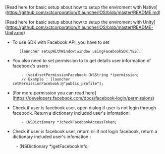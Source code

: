 [Read here for basic setup about how to setup the enviroment with Native]
(https://github.com/xctcorporation/XlauncherIOS/blob/master/README.md)

[Read here for basic setup about how to setup the enviroment with Unity]
(https://github.com/xctcorporation/XlauncherIOS/blob/master/README-Unity.md)

- To use SDK with Facebook API, you have to set
          
         [launcher setupWithWindow:window usingFacebookSDK:YES];

- You also need to set permission to to get details user information of facebook's users :

          - (void)setPermissionFacebook:(NSString *)permission;
          // Example : [launcher setPermissionFacebook:@"public_profile"];
- [For more permission you can read here] (https://developers.facebook.com/docs/facebook-login/permissions)

- Check if user is facebook user, open dialog if user is not login through facebook. Return a dictionary included user's infomation:

          - (NSDictionary *)checkFacebookAccessToken;
          
- Check if user is facebook user, return nil if not login facebook, return a dictionary included user's infomation :

          - (NSDictionary *)getFacebookInfo;
